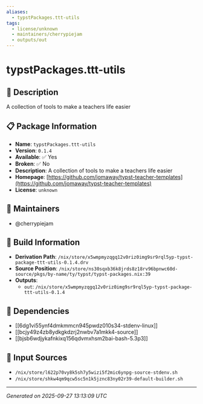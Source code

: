 ```yaml
---
aliases:
  - typstPackages.ttt-utils
tags:
  - license/unknown
  - maintainers/cherrypiejam
  - outputs/out
---
```


# typstPackages.ttt-utils

## 📝 Description

A collection of tools to make a teachers life easier

## 📋 Package Information

- **Name**: `typstPackages.ttt-utils`
- **Version**: `0.1.4`
- **Available**: ✅ Yes
- **Broken**: ✅ No
- **Description**: A collection of tools to make a teachers life easier
- **Homepage**: [https://github.com/jomaway/typst-teacher-templates](https://github.com/jomaway/typst-teacher-templates)
- **License**: `unknown`
## 👥 Maintainers

- @cherrypiejam


## 🔧 Build Information

- **Derivation Path**: `/nix/store/x5wmpmyzqgq12v0riz0img9sr9rql5yp-typst-package-ttt-utils-0.1.4.drv`
- **Source Position**: `/nix/store/ns30sqxb36k8jrds8z18rv96bpnwc60d-source/pkgs/by-name/ty/typst/typst-packages.nix:39`
- **Outputs**:
  - `out`:  `/nix/store/x5wmpmyzqgq12v0riz0img9sr9rql5yp-typst-package-ttt-utils-0.1.4`

## 🔗 Dependencies

- [[6dg1vi55ynf4dmkmmcn945pwdz010s34-stdenv-linux]]
- [[bcjy49z4zb8ydkgkdzrj2nwbv7a1mkk4-source]]
- [[bjsb6wdjykafnkixq156qdvmxhsm2bai-bash-5.3p3]]

## 📁 Input Sources

- `/nix/store/l622p70vy8k5sh7y5wizi5f2mic6ynpg-source-stdenv.sh`
- `/nix/store/shkw4qm9qcw5sc5n1k5jznc83ny02r39-default-builder.sh`

---
*Generated on 2025-09-27 13:13:09 UTC*
